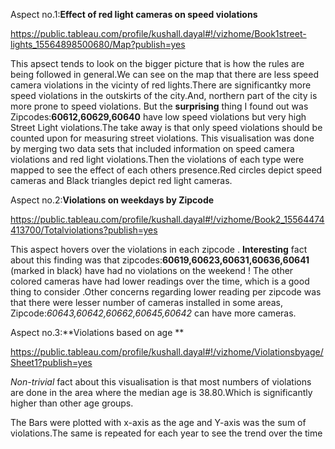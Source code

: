 Aspect no.1:**Effect of red light cameras on speed violations**

https://public.tableau.com/profile/kushall.dayal#!/vizhome/Book1street-lights_15564898500680/Map?publish=yes

This apsect tends to look on the bigger picture that is how the rules are being followed in general.We can see on the map that there are less speed camera violations in the vicinty of red lights.There are significantky more speed violations in the outskirts of the city.And, northern part of the city is more prone to speed violations.
But the **surprising** thing I found out was Zipcodes:**60612,60629,60640** have low speed violations but very high Street Light violations.The take away is that only speed violations should be counted upon for measuring street violations.
This visualisation was done by merging two data sets that included information on speed camera violations and red light violations.Then the violations of each type were mapped to see the effect of each others presence.Red circles depict speed cameras and Black triangles depict red light cameras.   

Aspect no.2:**Violations on weekdays by Zipcode**

https://public.tableau.com/profile/kushall.dayal#!/vizhome/Book2_15564474413700/Totalviolations?publish=yes

This aspect hovers over the violations in each zipcode .
**Interesting** fact about this finding was that zipcodes:**60619,60623,60631,60636,60641** (marked in black) have had no violations on the weekend !
The other colored cameras have had lower readings over the time, which is a good thing to consider .Other concerns regarding lower reading per zipcode was that there were lesser number of cameras installed in some areas, Zipcode:*60643,60642,60662,60645,60642* can have more cameras.

Aspect no.3:**Violations based on age **

https://public.tableau.com/profile/kushall.dayal#!/vizhome/Violationsbyage/Sheet1?publish=yes 

*Non-trivial* fact about this visualisation is that most numbers of violations are done in the area where the median age is 38.80.Which is significantly higher than other age groups.

The Bars were plotted with x-axis as the age and Y-axis was the sum of violations.The same is repeated for each year to see the trend over the time
